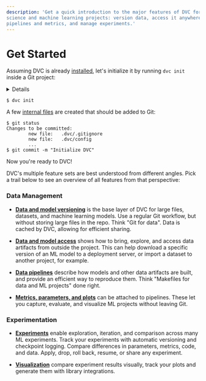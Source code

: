 ```yaml
---
description: 'Get a quick introduction to the major features of DVC for data
science and machine learning projects: version data, access it anywhere, capture
pipelines and metrics, and manage experiments.'
---
```


# Get Started

Assuming DVC is already [installed](/doc/install), let's initialize it by
running `dvc init` inside a Git project:

<details>

### ⚙️ Expand to prepare the project.

We'll be building an NLP project from scratch together. The end result is
published on [GitHub](https://github.com/iterative/example-get-started) -- feel
free to clone the repo.

Let's start with `git init`:

```dvc
$ mkdir example-get-started
$ cd example-get-started
$ git init
```

</details>

```dvc
$ dvc init
```

A few [internal files](/doc/user-guide/project-structure/internal-files) are
created that should be added to Git:

```dvc
$ git status
Changes to be committed:
        new file:   .dvc/.gitignore
        new file:   .dvc/config
        ...
$ git commit -m "Initialize DVC"
```

Now you're ready to DVC!

DVC's multiple feature sets are best understood from different angles. Pick a
trail below to see an overview of all features from that perspective:

### Data Management

- **[Data and model versioning]** is the base layer of DVC for large files,
  datasets, and machine learning models. Use a regular Git workflow, but without
  storing large files in the repo. Think "Git for data". Data is cached by DVC,
  allowing for efficient sharing.

- **[Data and model access]** shows how to bring, explore, and access data
  artifacts from outside the project. This can help download a specific version
  of an ML model to a deployment server, or import a dataset to another project,
  for example.

- **[Data pipelines]** describe how models and other data artifacts are built,
  and provide an efficient way to reproduce them. Think "Makefiles for data and
  ML projects" done right.

- **[Metrics, parameters, and plots]** can be attached to pipelines. These let
  you capture, evaluate, and visualize ML projects without leaving Git.

[data and model versioning]: /doc/start/data-management/data-versioning
[data and model access]: /doc/start/data-management/data-and-model-access
[data pipelines]: /doc/start/data-management/data-pipelines
[metrics, parameters, and plots]:
  /doc/start/data-management/metrics-parameters-plots

### Experimentation

- **[Experiments]** enable exploration, iteration, and comparison across many ML
  experiments. Track your experiments with automatic versioning and checkpoint
  logging. Compare differences in parameters, metrics, code, and data. Apply,
  drop, roll back, resume, or share any experiment.

- **[Visualization]** compare experiment results visually, track your plots and
  generate them with library integrations.

[experiments]: /doc/start/experiment-management/experiments
[visualization]: /doc/start/experiment-management/visualization
